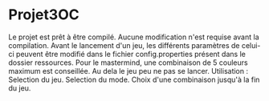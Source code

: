 # Projet3OC
Le projet est prêt à être compilé. Aucune modification n'est requise avant la compilation.
Avant le lancement d'un jeu, les différents paramètres de celui-ci peuvent être modifié dans le fichier config.properties présent dans le dossier ressources.
Pour le mastermind, une combinaison de 5 couleurs maximum est conseillée. Au dela le jeu peu ne pas se lancer.
Utilisation :
Selection du jeu.
Selection du mode.
Choix d'une combinaison jusqu'à la fin du jeu.
